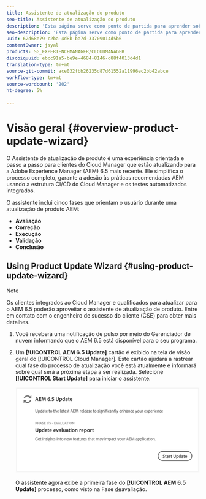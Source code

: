 ```yaml
---
title: Assistente de atualização do produto
seo-title: Assistente de atualização do produto
description: 'Esta página serve como ponto de partida para aprender sobre o Assistente de atualização de produto. '
seo-description: 'Esta página serve como ponto de partida para aprender sobre o Assistente de atualização de produto. '
uuid: 62d68e79-c2ba-4d8b-ba7d-33709014d5b6
contentOwner: jsyal
products: SG_EXPERIENCEMANAGER/CLOUDMANAGER
discoiquuid: ebcc91a5-be9e-4684-8146-d88f4013d4d1
translation-type: tm+mt
source-git-commit: ace032fbb26235d87d61552a11996ec2bb42abce
workflow-type: tm+mt
source-wordcount: '202'
ht-degree: 5%

---
```



# Visão geral {#overview-product-update-wizard}

O Assistente de atualização de produto é uma experiência orientada e passo a passo para clientes do Cloud Manager que estão atualizando para a Adobe Experience Manager (AEM) 6.5 mais recente. Ele simplifica o processo completo, garante a adesão às práticas recomendadas AEM usando a estrutura CI/CD do Cloud Manager e os testes automatizados integrados.

O assistente inclui cinco fases que orientam o usuário durante uma atualização de produto AEM:

* **Avaliação**
* **Correção**
* **Execução**
* **Validação**
* **Conclusão**


## Using Product Update Wizard {#using-product-update-wizard}

>[!NOTE]
>
>Os clientes integrados ao Cloud Manager e qualificados para atualizar para o AEM 6.5 poderão aproveitar o assistente de atualização de produto. Entre em contato com o engenheiro de sucesso do cliente (CSE) para obter mais detalhes.

1. Você receberá uma notificação de pulso por meio do Gerenciador de nuvem informando que o AEM 6.5 está disponível para o seu programa.

1. Um **[!UICONTROL AEM 6.5 Update]** cartão é exibido na tela de visão geral do [!UICONTROL Cloud Manager]. Este cartão ajudará a rastrear qual fase do processo de atualização você está atualmente e informará sobre qual será a próxima etapa a ser realizada. Selecione **[!UICONTROL Start Update]** para iniciar o assistente.

   ![](assets/Start-Update.png)

   O assistente agora exibe a primeira fase do **[!UICONTROL AEM 6.5 Update]** processo, como visto na Fase [de](evaluation.md)avaliação.
